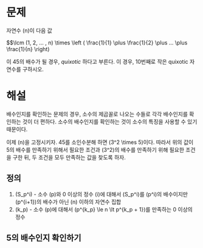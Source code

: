 # 문제
자연수 \(n\)이 다음 값

$$\lcm (1, 2, ... , n) \times \left ( \frac{1}{1} \plus \frac{1}{2} \plus ... \plus \frac{1}{n} \right)

이 45의 배수가 될 경우, _quixotic_ 하다고 부른다. 이 경우, 10번째로 작은 quixotic 자연수를 구하시오.

# 해설
배수인지를 확인하는 문제의 경우, 소수의 제곱꼴로 나오는 수들로 각각 배수인지를 확인하는 것이 더 편하다.
소수의 배수인지를 확인하는 것이 소수의 특징을 사용할 수 있기 때문이다.

이제 \(n\)을 고정시키자.
45를 소인수분해 하면 \(3^2 \times 5\)이다.
따라서 위의 값이 5의 배수를 만족하기 위해서 필요한 조건과 \(3^2\)의 배수를 만족하기 위해 필요한 조건을 구한 뒤,
두 조건을 모두 만족하는 값을 찾도록 하자.

## 정의
1. \(S_p^i\) - 소수 \(p\)와 0 이상의 정수 \(i\)에 대해서 \(S_p^i\)를 \(p^i\)의 배수이지만 \(p^{i+1}\)의 배수가 아닌 \(n\) 이하의 자연수 집합
2. \(k_p\) - 소수 \(p\)에 대해서 \(p^{k_p} \le n \lt p^{k_p + 1}\)를 만족하는 0 이상의 정수

## 5의 배수인지 확인하기
